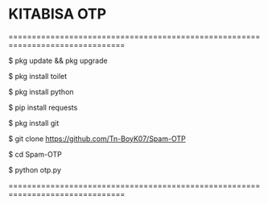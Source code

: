# KITABISA OTP
===============================================================================

$ pkg update && pkg upgrade

$ pkg install toilet

$ pkg install python

$ pip install requests

$ pkg install git

$ git clone https://github.com/Tn-BoyK07/Spam-OTP

$ cd Spam-OTP

$ python otp.py

===============================================================================
